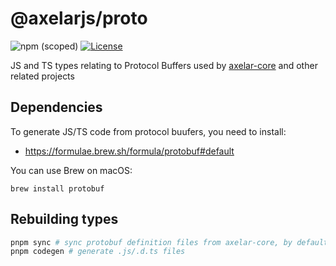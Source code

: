 # @axelarjs/proto

![npm (scoped)](https://img.shields.io/npm/v/%40axelarjs/proto)
[![License](https://img.shields.io/badge/License-Apache_2.0-blue.svg)](./LICENSE)

JS and TS types relating to Protocol Buffers used by [axelar-core](https://github.com/axelarnetwork/axelar-core) and other related projects

## Dependencies

To generate JS/TS code from protocol buufers, you need to install:

- https://formulae.brew.sh/formula/protobuf#default

You can use Brew on macOS:

```
brew install protobuf
```

## Rebuilding types

```sh
pnpm sync # sync protobuf definition files from axelar-core, by default it will use the main branch. For a specific tag, use TAG=vX.X.X pnpm sync
pnpm codegen # generate .js/.d.ts files
```
